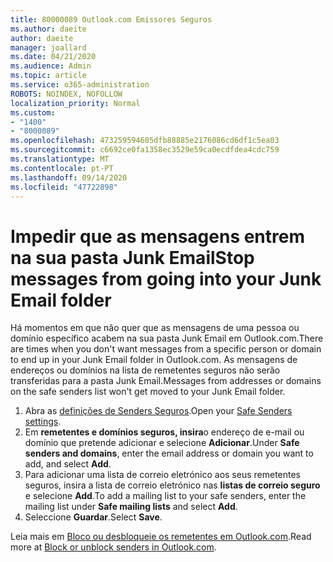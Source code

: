 ```yaml
---
title: 80000089 Outlook.com Emissores Seguros
ms.author: daeite
author: daeite
manager: joallard
ms.date: 04/21/2020
ms.audience: Admin
ms.topic: article
ms.service: o365-administration
ROBOTS: NOINDEX, NOFOLLOW
localization_priority: Normal
ms.custom:
- "1400"
- "8000089"
ms.openlocfilehash: 473259594605dfb88885e2176086cd6df1c5ea03
ms.sourcegitcommit: c6692ce0fa1358ec3529e59ca0ecdfdea4cdc759
ms.translationtype: MT
ms.contentlocale: pt-PT
ms.lasthandoff: 09/14/2020
ms.locfileid: "47722898"
---
```

# <a name="stop-messages-from-going-into-your-junk-email-folder"></a><span data-ttu-id="980d4-102">Impedir que as mensagens entrem na sua pasta Junk Email</span><span class="sxs-lookup"><span data-stu-id="980d4-102">Stop messages from going into your Junk Email folder</span></span>

<span data-ttu-id="980d4-103">Há momentos em que não quer que as mensagens de uma pessoa ou domínio específico acabem na sua pasta Junk Email em Outlook.com.</span><span class="sxs-lookup"><span data-stu-id="980d4-103">There are times when you don't want messages from a specific person or domain to end up in your Junk Email folder in Outlook.com.</span></span> <span data-ttu-id="980d4-104">As mensagens de endereços ou domínios na lista de remetentes seguros não serão transferidas para a pasta Junk Email.</span><span class="sxs-lookup"><span data-stu-id="980d4-104">Messages from addresses or domains on the safe senders list won't get moved to your Junk Email folder.</span></span>

1. <span data-ttu-id="980d4-105">Abra as [definições de Senders Seguros](https://go.microsoft.com/fwlink/?linkid=2035804).</span><span class="sxs-lookup"><span data-stu-id="980d4-105">Open your [Safe Senders settings](https://go.microsoft.com/fwlink/?linkid=2035804).</span></span>
2. <span data-ttu-id="980d4-106">Em **remetentes e domínios seguros, insira**o endereço de e-mail ou domínio que pretende adicionar e selecione **Adicionar**.</span><span class="sxs-lookup"><span data-stu-id="980d4-106">Under **Safe senders and domains**, enter the email address or domain you want to add, and select **Add**.</span></span>
3. <span data-ttu-id="980d4-107">Para adicionar uma lista de correio eletrónico aos seus remetentes seguros, insira a lista de correio eletrónico nas **listas de correio seguro** e selecione **Add**.</span><span class="sxs-lookup"><span data-stu-id="980d4-107">To add a mailing list to your safe senders, enter the mailing list under **Safe mailing lists** and select **Add**.</span></span>
4. <span data-ttu-id="980d4-108">Seleccione **Guardar**.</span><span class="sxs-lookup"><span data-stu-id="980d4-108">Select **Save**.</span></span>

<span data-ttu-id="980d4-109">Leia mais em [Bloco ou desbloqueie os remetentes em Outlook.com](https://support.office.com/article/afba1c94-77bb-4f50-8b85-057cf52f4d5e?wt.mc_id=Office_Outlook_com_Alchemy).</span><span class="sxs-lookup"><span data-stu-id="980d4-109">Read more at [Block or unblock senders in Outlook.com](https://support.office.com/article/afba1c94-77bb-4f50-8b85-057cf52f4d5e?wt.mc_id=Office_Outlook_com_Alchemy).</span></span>